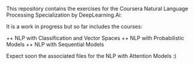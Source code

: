This repository contains the exercises for the Coursera Natural Language Processing Specialization by DeepLearning.Ai:

It is a work in progress but so far includes the courses:

++ NLP with Classification and Vector Spaces
++ NLP with Probabilistic Models
++ NLP with Sequential Models

Expect soon the associated files for the NLP with Attention Models :)
